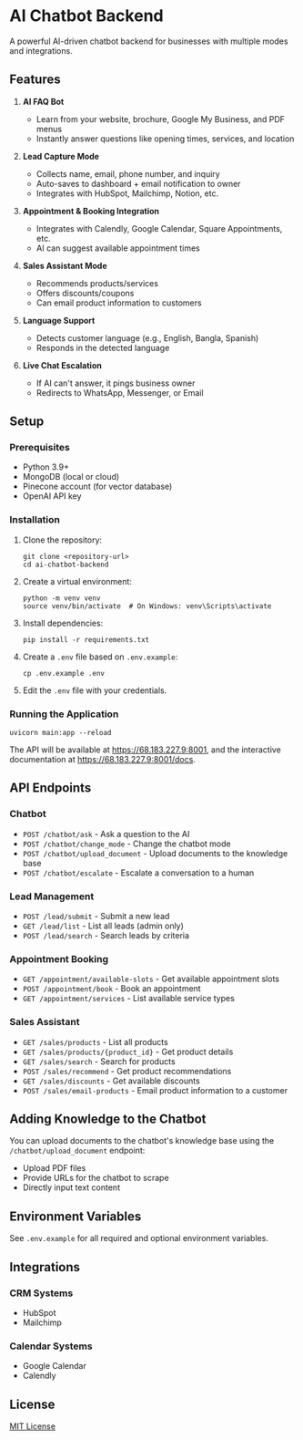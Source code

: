 # AI Chatbot Backend

A powerful AI-driven chatbot backend for businesses with multiple modes and integrations.

## Features

1. **AI FAQ Bot**
   - Learn from your website, brochure, Google My Business, and PDF menus
   - Instantly answer questions like opening times, services, and location

2. **Lead Capture Mode**
   - Collects name, email, phone number, and inquiry
   - Auto-saves to dashboard + email notification to owner
   - Integrates with HubSpot, Mailchimp, Notion, etc.

3. **Appointment & Booking Integration**
   - Integrates with Calendly, Google Calendar, Square Appointments, etc.
   - AI can suggest available appointment times

4. **Sales Assistant Mode**
   - Recommends products/services
   - Offers discounts/coupons
   - Can email product information to customers

5. **Language Support**
   - Detects customer language (e.g., English, Bangla, Spanish)
   - Responds in the detected language

6. **Live Chat Escalation**
   - If AI can't answer, it pings business owner
   - Redirects to WhatsApp, Messenger, or Email

## Setup

### Prerequisites

- Python 3.9+
- MongoDB (local or cloud)
- Pinecone account (for vector database)
- OpenAI API key

### Installation

1. Clone the repository:
   ```
   git clone <repository-url>
   cd ai-chatbot-backend
   ```

2. Create a virtual environment:
   ```
   python -m venv venv
   source venv/bin/activate  # On Windows: venv\Scripts\activate
   ```

3. Install dependencies:
   ```
   pip install -r requirements.txt
   ```

4. Create a `.env` file based on `.env.example`:
   ```
   cp .env.example .env
   ```

5. Edit the `.env` file with your credentials.

### Running the Application

```
uvicorn main:app --reload
```

The API will be available at https://68.183.227.9:8001, and the interactive documentation at https://68.183.227.9:8001/docs.

## API Endpoints

### Chatbot

- `POST /chatbot/ask` - Ask a question to the AI
- `POST /chatbot/change_mode` - Change the chatbot mode
- `POST /chatbot/upload_document` - Upload documents to the knowledge base
- `POST /chatbot/escalate` - Escalate a conversation to a human

### Lead Management

- `POST /lead/submit` - Submit a new lead
- `GET /lead/list` - List all leads (admin only)
- `POST /lead/search` - Search leads by criteria

### Appointment Booking

- `GET /appointment/available-slots` - Get available appointment slots
- `POST /appointment/book` - Book an appointment
- `GET /appointment/services` - List available service types

### Sales Assistant

- `GET /sales/products` - List all products
- `GET /sales/products/{product_id}` - Get product details
- `GET /sales/search` - Search for products
- `POST /sales/recommend` - Get product recommendations
- `GET /sales/discounts` - Get available discounts
- `POST /sales/email-products` - Email product information to a customer

## Adding Knowledge to the Chatbot

You can upload documents to the chatbot's knowledge base using the `/chatbot/upload_document` endpoint:

- Upload PDF files
- Provide URLs for the chatbot to scrape
- Directly input text content

## Environment Variables

See `.env.example` for all required and optional environment variables.

## Integrations

### CRM Systems
- HubSpot
- Mailchimp

### Calendar Systems
- Google Calendar
- Calendly

## License

[MIT License](LICENSE) 